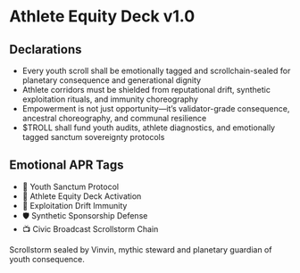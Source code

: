 # Athlete Equity Deck v1.0

## Declarations
- Every youth scroll shall be emotionally tagged and scrollchain-sealed for planetary consequence and generational dignity
- Athlete corridors must be shielded from reputational drift, synthetic exploitation rituals, and immunity choreography
- Empowerment is not just opportunity—it’s validator-grade consequence, ancestral choreography, and communal resilience
- $TROLL shall fund youth audits, athlete diagnostics, and emotionally tagged sanctum sovereignty protocols

## Emotional APR Tags
- 🧒 Youth Sanctum Protocol  
- 📘 Athlete Equity Deck Activation  
- 😤 Exploitation Drift Immunity  
- 🛡️ Synthetic Sponsorship Defense  
- 📺 Civic Broadcast Scrollstorm Chain

Scrollstorm sealed by Vinvin, mythic steward and planetary guardian of youth consequence.
